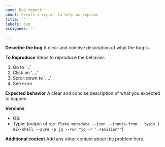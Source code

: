 ```yaml
---
name: Bug report
about: Create a report to help us improve
title: ''
labels: bug
assignees: ''

---
```


**Describe the bug**
A clear and concise description of what the bug is.

**To Reproduce**
Steps to reproduce the behavior:
1. Go to '...'
2. Click on '....'
3. Scroll down to '....'
4. See error

**Expected behavior**
A clear and concise description of what you expected to happen.

**Versions**
- OS: 
- Typix: (output of `nix flake metadata --json --inputs-from . typix | nix-shell --pure -p jq --run "jq -r '.revision'"`)

**Additional context**
Add any other context about the problem here.

